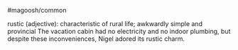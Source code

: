 #magoosh/common

rustic (adjective): characteristic of rural life; awkwardly simple and provincial 
The vacation cabin had no electricity and no indoor plumbing, but despite these inconveniences, Nigel 
adored its rustic charm. 
